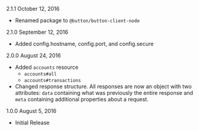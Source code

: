 2.1.1 October 12, 2016
 - Renamed package to `@button/button-client-node`

2.1.0 September 12, 2016
 - Added config.hostname, config.port, and config.secure

2.0.0 August 24, 2016
  - Added `accounts` resource
      + `accounts#all`
      + `accounts#transactions`
  - Changed response structure.  All responses are now an object with two attributes: `data` containing what was previously the entire response and `meta` containing additional properties about a request.

1.0.0 August 5, 2016
  - Initial Release

